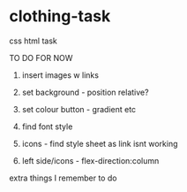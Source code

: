 # clothing-task
 css html task

TO DO FOR NOW 
1. insert images w links 

2. set background - position relative?

3. set colour button - gradient etc 

4. find font style 

5. icons - find style sheet as link isnt working 

6. left side/icons - flex-direction:column 

extra things I remember to do
